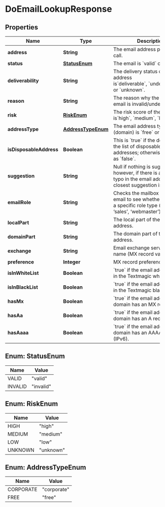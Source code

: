 
# DoEmailLookupResponse

## Properties
Name | Type | Description | Notes
------------ | ------------- | ------------- | -------------
**address** | **String** | The email address passed to the call. | 
**status** | [**StatusEnum**](#StatusEnum) | The email is &#x60;valid&#x60; or &#x60;invalid&#x60;. | 
**deliverability** | **String** | The delivery status of the email address is&#x60;deliverable&#x60;, &#x60;undeliverable&#x60;. or &#x60;unknown&#x60;. | 
**reason** | **String** | The reason why the checked email is invalid/undeliverable. | 
**risk** | [**RiskEnum**](#RiskEnum) | The risk score of the email is&#x60;high&#x60;, &#x60;medium&#x60;, &#x60;low&#x60; or &#x60;null&#x60;. | 
**addressType** | [**AddressTypeEnum**](#AddressTypeEnum) | The email address type (domain) is &#x60;free&#x60; or &#x60;corporate&#x60;. | 
**isDisposableAddress** | **Boolean** | This is &#x60;true&#x60; if the domain is in the list of disposable email addresses; otherwise, it returns as &#x60;false&#x60;. | 
**suggestion** | **String** | Null if nothing is suggested; however, if there is a potential typo in the email address, the closest suggestion is provided. | 
**emailRole** | **String** | Checks the mailbox part of the email to see whether it matches a specific role type (‘admin’, ‘sales’, ‘webmaster’). | 
**localPart** | **String** | The local part of the email address. | 
**domainPart** | **String** | The domain part of the email address. | 
**exchange** | **String** | Email exchange server domain name (MX record value). | 
**preference** | **Integer** | MX record preference. | 
**isInWhiteList** | **Boolean** | &#x60;true&#x60; if the email address exists in the Textmagic whitelist.  | 
**isInBlackList** | **Boolean** | &#x60;true&#x60; if the email address exists in the Textmagic blacklist.  | 
**hasMx** | **Boolean** | &#x60;true&#x60; if the email address domain has an MX record.  | 
**hasAa** | **Boolean** | &#x60;true&#x60; if the email address domain has an A record (IPv4).  | 
**hasAaaa** | **Boolean** | &#x60;true&#x60; if the email address domain has an AAAA record (IPv6).  | 


<a name="StatusEnum"></a>
## Enum: StatusEnum
Name | Value
---- | -----
VALID | &quot;valid&quot;
INVALID | &quot;invalid&quot;


<a name="RiskEnum"></a>
## Enum: RiskEnum
Name | Value
---- | -----
HIGH | &quot;high&quot;
MEDIUM | &quot;medium&quot;
LOW | &quot;low&quot;
UNKNOWN | &quot;unknown&quot;


<a name="AddressTypeEnum"></a>
## Enum: AddressTypeEnum
Name | Value
---- | -----
CORPORATE | &quot;corporate&quot;
FREE | &quot;free&quot;



